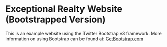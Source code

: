 # Exceptional Realty Website (Bootstrapped Version)

This is an example website using the Twitter Bootstrap v3 framework.
More information on using Bootstrap can be found at: [GetBootstrap.com](hhtp://getbootstrap.com)